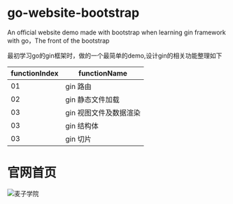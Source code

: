 # go-website-bootstrap
An official website demo made with bootstrap when learning gin framework with go，The front of the bootstrap

最初学习go的gin框架时，做的一个最简单的demo,设计gin的相关功能整理如下

|  functionIndex   | functionName  |
|  ----  | ----  |
| 01  | gin 路由 |
| 02  | gin 静态文件加载 |
| 03  | gin 视图文件及数据渲染 |
| 03  | gin 结构体 |
| 03  | gin 切片 |

# 官网首页
![麦子学院]("./static/images/go-website-index.png" "麦子学院")